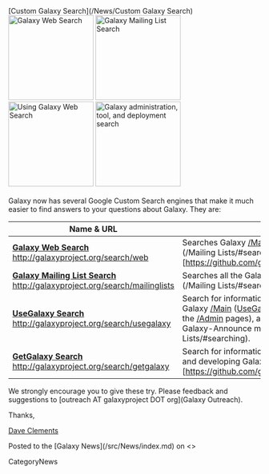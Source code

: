 <div class='newsItemHeader'>[Custom Galaxy Search](/News/Custom Galaxy Search)</div>

<div class='center'>
<a href='http://galaxyproject.org/search/web'><img src='/Images/Logos/GalaxyWebSearch.png' alt='Galaxy Web Search' width="170" /></a> <a href='http://galaxyproject.org/search/mailinglists'><img src='/Images/Logos/GalaxyMailingListSearch.png' alt='Galaxy Mailing List Search' width="170" /></a> <a href='http://galaxyproject.org/search/usegalaxy'><img src='/Images/Logos/UseGalaxySearch.png' alt='Using Galaxy Web Search' width="170" /></a> <a href='http://galaxyproject.org/search/getgalaxy'><img src='/Images/Logos/GetGalaxySearch.png' alt='Galaxy administration, tool, and deployment search' width="170" /></a>
</div>
<br />
Galaxy now has several Google Custom Search engines that make it much easier to find answers to your questions about Galaxy.  They are:

| Name & URL |  Description  | 
| ---------- | ------------ | 
| **[Galaxy Web Search](http://galaxyproject.org/search/web)**<br />http://galaxyproject.org/search/web |  Searches Galaxy [/Main](/src/Main/index.md), the [mailing list archives](/Mailing Lists/#searching), the [Galaxy wiki](/FrontPage), Galaxy's [https://github.com/galaxyproject/galaxy/tree/master/|source code at Bitbucket](https://github.com/galaxyproject/galaxy/tree/master/|source code at Bitbucket), and the [/Tool Shed](/Tool Shed).  The results are returned in a unified list, and are also grouped into several categories.  | 
| **[Galaxy Mailing List Search](http://galaxyproject.org/search/mailinglists)**<br />http://galaxyproject.org/search/mailinglists |  Searches all the Galaxy [mailing list archives](/Mailing Lists/#searching).   | 
| **[UseGalaxy Search](http://galaxyproject.org/search/usegalaxy)**<br />http://galaxyproject.org/search/usegalaxy |  Search for information about *using* Galaxy.  Searches Galaxy [/Main](/src/Main/index.md) ([UseGalaxy.org](http://usegalaxy.org)), [this wiki](/Learn) (excluding the [/Admin](/Admin) pages), and the [Galaxy-User and Galaxy-Announce mailing list archives](/Mailing Lists/#searching).  | 
| **[GetGalaxy Search](http://galaxyproject.org/search/getgalaxy)**<br />http://galaxyproject.org/search/getgalaxy |  Search for information about installing, customizing, and developing Galaxy.  Searches the [https://github.com/galaxyproject/galaxy/tree/master/|Galaxy Bitbucket (source) site](https://github.com/galaxyproject/galaxy/tree/master/|Galaxy Bitbucket (source) site), the [Tool Shed](http://toolshed.g2.bx.psu.edu), [this wiki](/src/Admin/index.md) (excluding the [/Learn](/Learn) pages), and the [Galaxy-Dev and Galaxy-Announce mailing list archives](/Mailing Lists/#searching).  | 

We strongly encourage you to give these try.  Please feedback and suggestions to [outreach AT galaxyproject DOT org](Galaxy Outreach).

Thanks,

[Dave Clements](/src/DaveClements/index.md)

<div class='newsItemFooter'>Posted to the [Galaxy News](/src/News/index.md) on <<Date(2011-12-20T18:20:20Z)>></div>

CategoryNews
